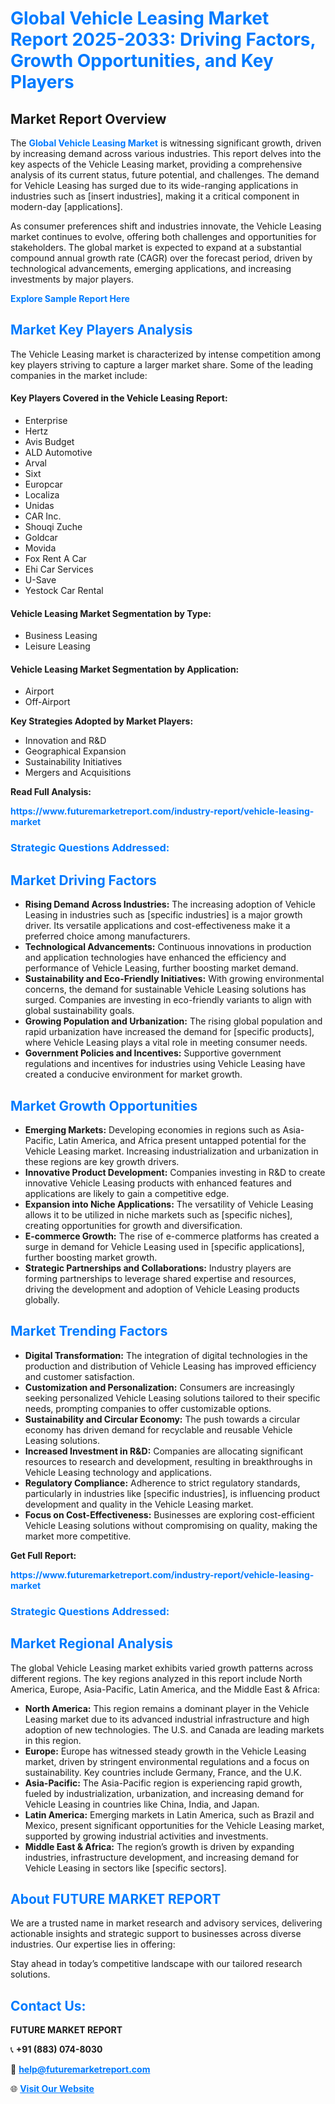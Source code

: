 <h1 style="color: #007BFF;">Global Vehicle Leasing Market Report 2025-2033: Driving Factors, Growth Opportunities, and Key Players</h1>

<section id="overview">
<h2>Market Report Overview</h2>
<p>The <a href="https://www.futuremarketreport.com/industry-report/vehicle-leasing-market" style="color: #007BFF; text-decoration: none;"><strong>Global Vehicle Leasing Market</strong></a> is witnessing significant growth, driven by increasing demand across various industries. This report delves into the key aspects of the Vehicle Leasing market, providing a comprehensive analysis of its current status, future potential, and challenges. The demand for Vehicle Leasing has surged due to its wide-ranging applications in industries such as [insert industries], making it a critical component in modern-day [applications].</p>
<p>As consumer preferences shift and industries innovate, the Vehicle Leasing market continues to evolve, offering both challenges and opportunities for stakeholders. The global market is expected to expand at a substantial compound annual growth rate (CAGR) over the forecast period, driven by technological advancements, emerging applications, and increasing investments by major players.</p>
</section>

<section id="overview">
<p><a href="https://www.futuremarketreport.com/request-sample/reportId=26857" style="color: #007BFF; text-decoration: none;"><strong>Explore Sample Report Here</strong></a></p>
</section>

<section id="key-players">
<h2 style="color: #007BFF;">Market Key Players Analysis</h2>
<p>The Vehicle Leasing market is characterized by intense competition among key players striving to capture a larger market share. Some of the leading companies in the market include:</p>
<h4>Key Players Covered in the Vehicle Leasing Report:</h4>
<ul><li>Enterprise</li><li>Hertz</li><li>Avis Budget</li><li>ALD Automotive</li><li>Arval</li><li>Sixt</li><li>Europcar</li><li>Localiza</li><li>Unidas</li><li>CAR Inc.</li><li>Shouqi Zuche</li><li>Goldcar</li><li>Movida</li><li>Fox Rent A Car</li><li>Ehi Car Services</li><li>U-Save</li><li>Yestock Car Rental</li></ul>
<h4>Vehicle Leasing Market Segmentation by Type:</h4>
<ul><li>Business Leasing</li><li>Leisure Leasing</li></ul>

<h4>Vehicle Leasing Market Segmentation by Application:</h4>
<ul><li>Airport</li><li>Off-Airport</li></ul>
<p><strong>Key Strategies Adopted by Market Players:</strong></p>
<ul>
<li>Innovation and R&D</li>
<li>Geographical Expansion</li>
<li>Sustainability Initiatives</li>
<li>Mergers and Acquisitions</li>
</ul>
</section>

<section>
<p><strong>Read Full Analysis: </strong></p><a href="https://www.futuremarketreport.com/industry-report/vehicle-leasing-market" style="color: #007BFF; text-decoration: none;"><strong>https://www.futuremarketreport.com/industry-report/vehicle-leasing-market</strong></a>
<h3 style="color: #007BFF;">Strategic Questions Addressed:</h3>
</section>

<section id="driving-factors">
<h2 style="color: #007BFF;">Market Driving Factors</h2>
<ul>
<li><strong>Rising Demand Across Industries:</strong> The increasing adoption of Vehicle Leasing in industries such as [specific industries] is a major growth driver. Its versatile applications and cost-effectiveness make it a preferred choice among manufacturers.</li>
<li><strong>Technological Advancements:</strong> Continuous innovations in production and application technologies have enhanced the efficiency and performance of Vehicle Leasing, further boosting market demand.</li>
<li><strong>Sustainability and Eco-Friendly Initiatives:</strong> With growing environmental concerns, the demand for sustainable Vehicle Leasing solutions has surged. Companies are investing in eco-friendly variants to align with global sustainability goals.</li>
<li><strong>Growing Population and Urbanization:</strong> The rising global population and rapid urbanization have increased the demand for [specific products], where Vehicle Leasing plays a vital role in meeting consumer needs.</li>
<li><strong>Government Policies and Incentives:</strong> Supportive government regulations and incentives for industries using Vehicle Leasing have created a conducive environment for market growth.</li>
</ul>
</section>

<section id="growth-opportunities">
<h2 style="color: #007BFF;">Market Growth Opportunities</h2>
<ul>
<li><strong>Emerging Markets:</strong> Developing economies in regions such as Asia-Pacific, Latin America, and Africa present untapped potential for the Vehicle Leasing market. Increasing industrialization and urbanization in these regions are key growth drivers.</li>
<li><strong>Innovative Product Development:</strong> Companies investing in R&D to create innovative Vehicle Leasing products with enhanced features and applications are likely to gain a competitive edge.</li>
<li><strong>Expansion into Niche Applications:</strong> The versatility of Vehicle Leasing allows it to be utilized in niche markets such as [specific niches], creating opportunities for growth and diversification.</li>
<li><strong>E-commerce Growth:</strong> The rise of e-commerce platforms has created a surge in demand for Vehicle Leasing used in [specific applications], further boosting market growth.</li>
<li><strong>Strategic Partnerships and Collaborations:</strong> Industry players are forming partnerships to leverage shared expertise and resources, driving the development and adoption of Vehicle Leasing products globally.</li>
</ul>
</section>

<section id="trending-factors">
<h2 style="color: #007BFF;">Market Trending Factors</h2>
<ul>
<li><strong>Digital Transformation:</strong> The integration of digital technologies in the production and distribution of Vehicle Leasing has improved efficiency and customer satisfaction.</li>
<li><strong>Customization and Personalization:</strong> Consumers are increasingly seeking personalized Vehicle Leasing solutions tailored to their specific needs, prompting companies to offer customizable options.</li>
<li><strong>Sustainability and Circular Economy:</strong> The push towards a circular economy has driven demand for recyclable and reusable Vehicle Leasing solutions.</li>
<li><strong>Increased Investment in R&D:</strong> Companies are allocating significant resources to research and development, resulting in breakthroughs in Vehicle Leasing technology and applications.</li>
<li><strong>Regulatory Compliance:</strong> Adherence to strict regulatory standards, particularly in industries like [specific industries], is influencing product development and quality in the Vehicle Leasing market.</li>
<li><strong>Focus on Cost-Effectiveness:</strong> Businesses are exploring cost-efficient Vehicle Leasing solutions without compromising on quality, making the market more competitive.</li>
</ul>
</section>

<section>
<p><strong>Get Full Report: </strong></p><a href="https://www.futuremarketreport.com/industry-report/vehicle-leasing-market" style="color: #007BFF; text-decoration: none;"><strong>https://www.futuremarketreport.com/industry-report/vehicle-leasing-market</strong></a>
<h3 style="color: #007BFF;">Strategic Questions Addressed:</h3>
</section>


<section id="regional-analysis">
<h2 style="color: #007BFF;">Market Regional Analysis</h2>
<p>The global Vehicle Leasing market exhibits varied growth patterns across different regions. The key regions analyzed in this report include North America, Europe, Asia-Pacific, Latin America, and the Middle East & Africa:</p>
<ul>
<li><strong>North America:</strong> This region remains a dominant player in the Vehicle Leasing market due to its advanced industrial infrastructure and high adoption of new technologies. The U.S. and Canada are leading markets in this region.</li>
<li><strong>Europe:</strong> Europe has witnessed steady growth in the Vehicle Leasing market, driven by stringent environmental regulations and a focus on sustainability. Key countries include Germany, France, and the U.K.</li>
<li><strong>Asia-Pacific:</strong> The Asia-Pacific region is experiencing rapid growth, fueled by industrialization, urbanization, and increasing demand for Vehicle Leasing in countries like China, India, and Japan.</li>
<li><strong>Latin America:</strong> Emerging markets in Latin America, such as Brazil and Mexico, present significant opportunities for the Vehicle Leasing market, supported by growing industrial activities and investments.</li>
<li><strong>Middle East & Africa:</strong> The region’s growth is driven by expanding industries, infrastructure development, and increasing demand for Vehicle Leasing in sectors like [specific sectors].</li>
</ul>
</section>

<footer>
<h2 style="color: #007BFF;">About FUTURE MARKET REPORT</h2>
<p>We are a trusted name in market research and advisory services, delivering actionable insights and strategic support to businesses across diverse industries. Our expertise lies in offering:</p>

<p>Stay ahead in today’s competitive landscape with our tailored research solutions.</p>

<h2 style="color: #007BFF;">Contact Us:</h2>
<p><strong>FUTURE MARKET REPORT</strong></p>
<p>📞 <strong>+91 (883) 074-8030</strong></p>
<p>📧 <strong><a href="mailto:help@futuremarketreport.com" style="color: #007BFF;">help@futuremarketreport.com</a></strong></p>
<p>🌐 <strong><a href="https://www.futuremarketreport.com/" style="color: #007BFF;">Visit Our Website</a></strong></p>
</footer>